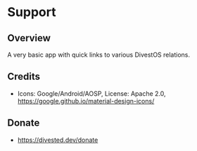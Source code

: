Support
=======

Overview
--------
A very basic app with quick links to various DivestOS relations.

Credits
-------
- Icons: Google/Android/AOSP, License: Apache 2.0, https://google.github.io/material-design-icons/

Donate
-------
- https://divested.dev/donate
